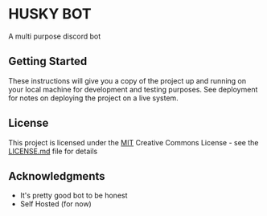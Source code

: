 # HUSKY BOT

A multi purpose discord bot

## Getting Started

These instructions will give you a copy of the project up and running on
your local machine for development and testing purposes. See deployment
for notes on deploying the project on a live system.


## License

This project is licensed under the [MIT](LICENSE.md)
Creative Commons License - see the [LICENSE.md](LICENSE.md) file for
details

## Acknowledgments

  - It's pretty good bot to be honest
  - Self Hosted (for now)
